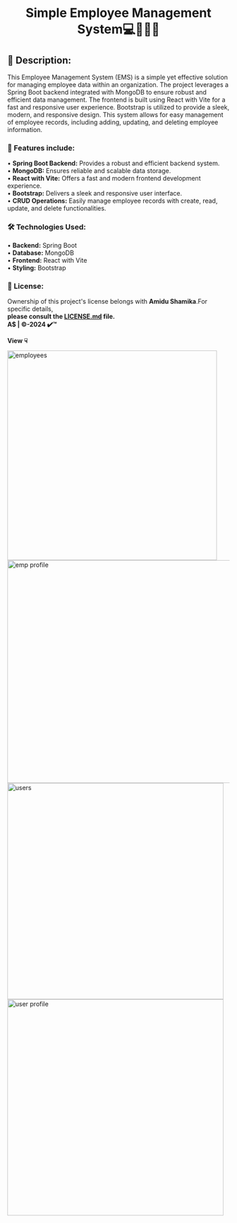 <h1 align="center">Simple Employee Management System💻🕵️‍♀️📄</h1>

## 🔰 Description:
This Employee Management System (EMS) is a simple yet effective solution for managing employee data within an organization. The project leverages a Spring Boot backend integrated with MongoDB to ensure robust and efficient data management. The frontend is built using React with Vite for a fast and responsive user experience. Bootstrap is utilized to provide a sleek, modern, and responsive design. This system allows for easy management of employee records, including adding, updating, and deleting employee information.

### 🔑 Features include:
• **Spring Boot Backend:** Provides a robust and efficient backend system.<br>
• **MongoDB:** Ensures reliable and scalable data storage.<br>
• **React with Vite:** Offers a fast and modern frontend development experience.<br>
• **Bootstrap:** Delivers a sleek and responsive user interface.<br>
• **CRUD Operations:** Easily manage employee records with create, read, update, and delete functionalities.

### 🛠 Technologies Used:
• **Backend:** Spring Boot<br>
• **Database:** MongoDB<br>
• **Frontend:** React with Vite<br>
• **Styling:** Bootstrap

### 🔺 License:
Ownership of this project's license belongs with **Amidu Shamika**.For specific details,<br> 
**please consult the [LICENSE.md](https://github.com/Amidu99/ReactSpringBootMongoDB-Demo/blob/main/LICENSE) file.** <br>
**A$ | ©️-2024 ✔️™️**

**View ☟**

<img src="https://github.com/user-attachments/assets/3afc7388-cbc5-47d6-9619-e76761f1d7c1" width="475" alt="employees">
<img src="https://github.com/user-attachments/assets/6da977b6-8a80-4208-8cf2-de43eca78ebe" width="505" alt="emp profile"><br>
<img src="https://github.com/user-attachments/assets/626939ac-0771-4652-9872-8963bdc7bb73" width="490" alt="users">
<img src="https://github.com/user-attachments/assets/57a3a516-99b2-46de-8443-6c35267c4b90" width="490" alt="user profile">
